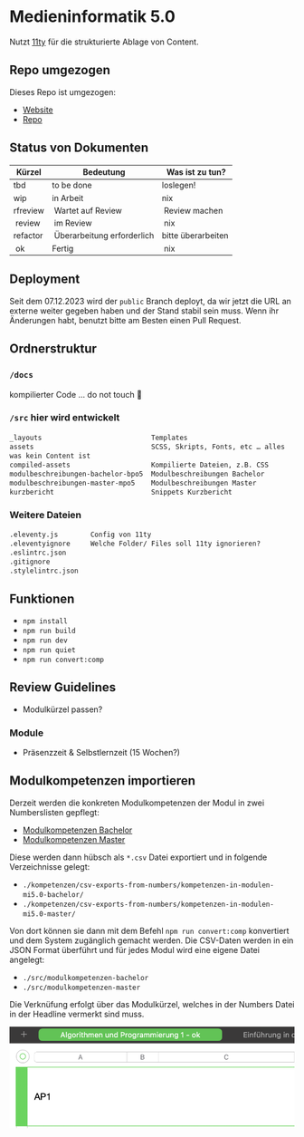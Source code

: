 # Medieninformatik 5.0

Nutzt [11ty](https://www.11ty.dev) für die strukturierte Ablage von Content.

## Repo umgezogen
Dieses Repo ist umgezogen:
- [Website](https://medieninformatik.pages.archi-lab.io/po5/reakkreditierung/)
- [Repo](https://medieninformatik.pages.archi-lab.io/po5/reakkreditierung/)

## Status von Dokumenten

| Kürzel | Bedeutung | Was ist zu tun? |
| ---- | ---- | ---- |
| tbd | to be done | loslegen! |
| wip | in Arbeit | nix |
| rfreview | Wartet auf Review | Review machen |
| review | im Review | nix |
| refactor | Überarbeitung erforderlich | bitte überarbeiten |
| ok | Fertig | nix |

## Deployment

Seit dem 07.12.2023 wird der `public` Branch deployt, da wir jetzt die URL an externe weiter gegeben haben und der Stand stabil sein muss. Wenn ihr Änderungen habt, benutzt bitte am Besten einen Pull Request.

## Ordnerstruktur

### `/docs`
kompilierter Code … do not touch 👻


### `/src` hier wird entwickelt

```
_layouts                           Templates
assets                             SCSS, Skripts, Fonts, etc … alles was kein Content ist
compiled-assets                    Kompilierte Dateien, z.B. CSS
modulbeschreibungen-bachelor-bpo5  Modulbeschreibungen Bachelor
modulbeschreibungen-master-mpo5    Modulbeschreibungen Master
kurzbericht                        Snippets Kurzbericht
```

### Weitere Dateien
```
.eleventy.js        Config von 11ty
.eleventyignore     Welche Folder/ Files soll 11ty ignorieren?
.eslintrc.json      
.gitignore          
.stylelintrc.json   
```

## Funktionen

- `npm install`
- `npm run build` 
- `npm run dev` 
- `npm run quiet` 
- `npm run convert:comp`

## Review Guidelines
- Modulkürzel passen?

### Module
- Präsenzzeit & Selbstlernzeit (15 Wochen?)

## Modulkompetenzen importieren
Derzeit werden die konkreten Modulkompetenzen der Modul in zwei Numberslisten gepflegt:
- [Modulkompetenzen Bachelor](https://www.icloud.com/numbers/059tzkqaVJGuVDpQP988kP2OQ#kompetenzen-in-modulen-mi5)
- [Modulkompetenzen Master](https://www.icloud.com/numbers/06ckJFHGVgxsM4eOueYzBY0Bg#kompetenzen-in-modulen-mi5)

Diese werden dann hübsch als `*.csv` Datei exportiert und in folgende Verzeichnisse gelegt:
- `./kompetenzen/csv-exports-from-numbers/kompetenzen-in-modulen-mi5.0-bachelor/`
- `./kompetenzen/csv-exports-from-numbers/kompetenzen-in-modulen-mi5.0-master/`

Von dort können sie dann mit dem Befehl `npm run convert:comp` konvertiert und dem System zugänglich gemacht werden. Die CSV-Daten werden in ein JSON Format überführt und für jedes Modul wird eine eigene Datei angelegt:
- `./src/modulkompetenzen-bachelor`
- `./src/modulkompetenzen-master`

Die Verknüfung erfolgt über das Modulkürzel, welches in der Numbers Datei in der Headline vermerkt sind muss.

![alt-text](./src/images/modulkuerzel-numbers.png "Hover text")
